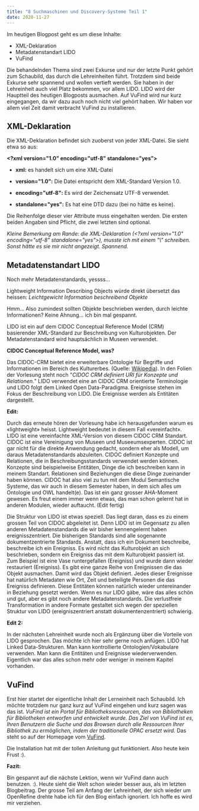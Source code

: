 ```yaml
---
title: "8 Suchmaschinen und Discovery-Systeme Teil 1"
date: 2020-11-27
---
```


Im heutigen Blogpost geht es um diese Inhalte:
* XML-Deklaration
* Metadatenstandart LIDO
* VuFind 

Die behandelnden Thema sind zwei Exkurse und nur der letzte Punkt gehört zum Schaubild, das durch die Lehreinheiten führt. Trotzdem sind beide Exkurse sehr spannend und wollen vertieft werden. Sie haben in der Lehreinheit auch viel Platz bekommen, vor allem LIDO. LIDO wird der Hauptteil des heutigen Blogposts ausmachen. Auf VuFind wird nur kurz eingegangen, da wir dazu auch noch nicht viel gehört haben. Wir haben vor allem viel Zeit damit verbracht VuFind zu installieren.


## XML-Deklaration

Die XML-Deklaration befindet sich zuoberst von jeder XML-Datei. Sie sieht etwa so aus:

**\<?xml version="1.0" encoding="utf-8" standalone="yes">**

* **xml:** es handelt sich um eine XML-Datei

* **version="1.0":** Die Datei entspricht dem XML-Standard Version 1.0.

* **encoding="utf-8":** Es wird der Zeichensatz UTF-8 verwendet.

* **standalone="yes":** Es hat eine DTD dazu (bei no hätte es keine).

Die Reihenfolge dieser vier Attribute muss eingehalten werden. Die ersten beiden Angaben sind Pflicht, die zwei letzten sind optional.

*Kleine Bemerkung am Rande: die XML-Deklaration (\<?xml version="1.0" encoding="utf-8" standalone="yes">), musste ich mit einem "\\" schreiben. Sonst hätte es sie mir nicht angezeigt. Spannend.*


## Metadatenstandart LIDO

Noch mehr Metadatenstandards, yessss…

Lightweight Information Describing Objects würde direkt übersetzt das heissen: *Leichtgewicht Information beschreibend Objekte*

Hmm… Also zumindest sollten Objekte beschrieben werden, durch leichte Informationen? Keine Ahnung… ich bin mal gespannt.

LIDO ist ein auf dem CIDOC Conceptual Reference Model (CRM) basierender XML-Standard zur Beschreibung von Kulturobjekten. Der Metadatenstandard wird hauptsächlich in Museen  verwendet.

**CIDOC Conceptual Reference Model, was?**

Das CIDOC-CRM bietet eine erweiterbare Ontologie für Begriffe und Informationen im Bereich des Kulturerbes. (Quelle: [Wikipedia]( https://de.wikipedia.org/wiki/CIDOC_Conceptual_Reference_Model)). In den Folien der Vorlesung steht noch "*CIDOC CRM definiert URI für Konzepte und Relationen.*" 
LIDO verwendet eine an CIDOC CRM orientierte Terminologie und LIDO folgt dem Linked Open Data-Paradigma. 
Ereignisse stehen im Fokus der Beschreibung von LIDO. Die Ereignisse werden als Entitäten dargestellt. 

**Edit:**

Durch das erneute hören der Vorlesung habe ich herausgefunden warum es «lightweight» heisst. Lightweight bedeutet in diesem Fall «vereinfacht». LIDO ist eine vereinfachte XML-Version von diesem CIDOC CRM Standart. CIDOC ist eine Vereinigung von Museen und Museeumsexperten. CIDOC ist gar nicht für die direkte Anwendung gedacht, sondern eher als Modell, um daraus Metadatenstandards abzuleiten. CIDOC definiert Konzepte und Relationen, die in Beschreibungsstandards verwendet werden können. Konzepte sind beispielweise Entitäten, Dinge die ich beschreiben kann in meinem Standart. Relationen sind Beziehungen die diese Dinge zueinander haben können. CIDOC hat also viel zu tun mit dem Modul Semantische Systeme, das wir auch in diesem Semester haben, in dem sich alles um Ontologie und OWL handelt(e). Das ist ein ganz grosser AHA-Moment gewesen. Es freut einem immer wenn etwas, das man schon gelernt hat in anderen Modulen, wieder auftaucht. (Edit fertig)

Die Struktur von LIDO ist etwas speziell. Das liegt daran, dass es zu einem grossen Teil von CIDOC abgeleitet ist. Denn LIDO ist im Gegensatz zu allen anderen Metadatenstandards die wir bisher kennengelernt haben ereignisszentriert. Die bisherigen Standards sind alle sogenannte dokumentzentrierte Standards. Anstatt, dass ich ein Dokument beschreibe, beschreibe ich ein Ereigniss. Es wird nicht das Kulturobjekt an sich beschrieben, sondern ein Ereigniss das mit dem Kulturobjekt passiert ist. Zum Beispiel ist eine Vase runtergefallen (Ereigniss) und wurde dann wieder restauriert (Ereigniss). Es gibt eine ganze Reihe von Ereignissen die das Objekt ausmachen. Damit wird das Objekt definiert. Jedes dieser Ereignisse hat natürlich Metadaten wie Ort, Zeit und beteiligte Personen die das Ereigniss definieren. Diese Entitäten können natürlich wieder untereinander in Beziehung gesetzt werden.  Wenn es nur LIDO gäbe, wäre das alles schön und gut, aber es gibt noch andere Metadatenstandards. Die verlustfreie Transformation in andere Formate gestaltet sich wegen der speziellen Struktur von LIDO (ereigniszentriert anstatt dokumentenzentriert) schwierig. 

**Edit 2:**

In der nächsten Lehreinheit wurde noch als Ergänzung über die Vorteile von LIDO gesprochen. Das möchte ich hier sehr gerne noch anfügen.
LIDO hat Linked Data-Strukturen. Man kann kontrollierte Ontologien/Vokabulare verwenden. Man kann die Entitäten und Ereignisse wiederverwenden. Eigentlich war das alles schon mehr oder weniger in meinem Kapitel vorhanden. 


## VuFind
Erst hier startet der eigentliche Inhalt der Lerneinheit nach Schaubild. Ich möchte trotzdem nur ganz kurz auf VuFind eingehen und kurz sagen was das ist. 
*VuFind ist ein Portal für Bibliotheksressourcen, das von Bibliotheken für Bibliotheken entworfen und entwickelt wurde. Das Ziel von VuFind ist es, Ihren Benutzern die Suche und das Browsen durch alle Ressourcen Ihrer Bibliothek zu ermöglichen, indem der traditionelle OPAC ersetzt wird.* Das steht so auf der Homepage vom [VuFind](https://vufind.org/vufind/).

Die Installation hat mit der tollen Anleitung gut funktioniert. Also heute kein Frust :).

**Fazit:**

Bin gespannt auf die nächste Lektion, wenn wir VuFind dann auch benutzen. :). Heute sieht die Welt schon wieder besser aus, als im letzten Blogbeitrag. Der grosse Teil am Anfang der Lehreinheit, der sich wieder um OpenRefine drehte habe ich für den Blog einfach ignoriert. Ich hoffe es wird mir verziehen. 
